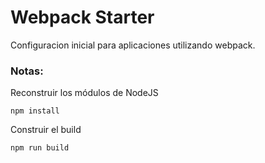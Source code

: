 # Webpack Starter

Configuracion inicial para aplicaciones utilizando webpack.

### Notas:
Reconstruir los módulos de NodeJS
```
npm install
```
Construir el build
```
npm run build
```